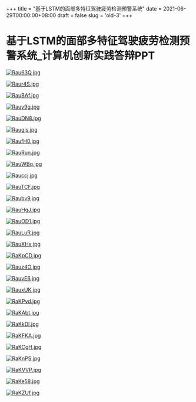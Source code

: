+++
title = "基于LSTM的面部多特征驾驶疲劳检测预警系统"
date = 2021-06-29T00:00:00+08:00
draft = false
slug = 'old-3'
+++

# 基于LSTM的面部多特征驾驶疲劳检测预警系统_计算机创新实践答辩PPT

[![Rau63Q.jpg](https://z3.ax1x.com/2021/06/29/Rau63Q.jpg)](https://imgtu.com/i/Rau63Q)

[![Raur4S.jpg](https://z3.ax1x.com/2021/06/29/Raur4S.jpg)](https://imgtu.com/i/Raur4S)

[![RauBAf.jpg](https://z3.ax1x.com/2021/06/29/RauBAf.jpg)](https://imgtu.com/i/RauBAf)

[![Rauy9g.jpg](https://z3.ax1x.com/2021/06/29/Rauy9g.jpg)](https://imgtu.com/i/Rauy9g)

[![RauDN8.jpg](https://z3.ax1x.com/2021/06/29/RauDN8.jpg)](https://imgtu.com/i/RauDN8)

[![Raugjs.jpg](https://z3.ax1x.com/2021/06/29/Raugjs.jpg)](https://imgtu.com/i/Raugjs)

[![RaufH0.jpg](https://z3.ax1x.com/2021/06/29/RaufH0.jpg)](https://imgtu.com/i/RaufH0)

[![RauRun.jpg](https://z3.ax1x.com/2021/06/29/RauRun.jpg)](https://imgtu.com/i/RauRun)

[![RauWBq.jpg](https://z3.ax1x.com/2021/06/29/RauWBq.jpg)](https://imgtu.com/i/RauWBq)

[![Rauccj.jpg](https://z3.ax1x.com/2021/06/29/Rauccj.jpg)](https://imgtu.com/i/Rauccj)

[![RauTCF.jpg](https://z3.ax1x.com/2021/06/29/RauTCF.jpg)](https://imgtu.com/i/RauTCF)

[![Raubv9.jpg](https://z3.ax1x.com/2021/06/29/Raubv9.jpg)](https://imgtu.com/i/Raubv9)

[![RauHgJ.jpg](https://z3.ax1x.com/2021/06/29/RauHgJ.jpg)](https://imgtu.com/i/RauHgJ)

[![RauOD1.jpg](https://z3.ax1x.com/2021/06/29/RauOD1.jpg)](https://imgtu.com/i/RauOD1)

[![RauLuR.jpg](https://z3.ax1x.com/2021/06/29/RauLuR.jpg)](https://imgtu.com/i/RauLuR)

[![RauXHx.jpg](https://z3.ax1x.com/2021/06/29/RauXHx.jpg)](https://imgtu.com/i/RauXHx)

[![RaKpCD.jpg](https://z3.ax1x.com/2021/06/29/RaKpCD.jpg)](https://imgtu.com/i/RaKpCD)

[![Rauz4O.jpg](https://z3.ax1x.com/2021/06/29/Rauz4O.jpg)](https://imgtu.com/i/Rauz4O)

[![RauvE6.jpg](https://z3.ax1x.com/2021/06/29/RauvE6.jpg)](https://imgtu.com/i/RauvE6)

[![RauxUK.jpg](https://z3.ax1x.com/2021/06/29/RauxUK.jpg)](https://imgtu.com/i/RauxUK)

[![RaKPvd.jpg](https://z3.ax1x.com/2021/06/29/RaKPvd.jpg)](https://imgtu.com/i/RaKPvd)

[![RaKAbt.jpg](https://z3.ax1x.com/2021/06/29/RaKAbt.jpg)](https://imgtu.com/i/RaKAbt)

[![RaKkDI.jpg](https://z3.ax1x.com/2021/06/29/RaKkDI.jpg)](https://imgtu.com/i/RaKkDI)

[![RaKFKA.jpg](https://z3.ax1x.com/2021/06/29/RaKFKA.jpg)](https://imgtu.com/i/RaKFKA)

[![RaKCgH.jpg](https://z3.ax1x.com/2021/06/29/RaKCgH.jpg)](https://imgtu.com/i/RaKCgH)

[![RaKnPS.jpg](https://z3.ax1x.com/2021/06/29/RaKnPS.jpg)](https://imgtu.com/i/RaKnPS)

[![RaKVVP.jpg](https://z3.ax1x.com/2021/06/29/RaKVVP.jpg)](https://imgtu.com/i/RaKVVP)

[![RaKe58.jpg](https://z3.ax1x.com/2021/06/29/RaKe58.jpg)](https://imgtu.com/i/RaKe58)

[![RaKZUf.jpg](https://z3.ax1x.com/2021/06/29/RaKZUf.jpg)](https://imgtu.com/i/RaKZUf)